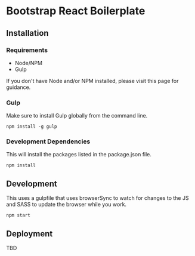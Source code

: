 # Bootstrap React Boilerplate

## Installation

### Requirements

* Node/NPM
* Gulp

If you don't have Node and/or NPM installed, please visit this page for guidance.

### Gulp

Make sure to install Gulp globally from the command line.

`npm install -g gulp`

### Development Dependencies

This will install the packages listed in the package.json file.

`npm install`

## Development

This uses a gulpfile that uses browserSync to watch for changes to the JS and SASS to update the browser while you work.

`npm start`

## Deployment

TBD
